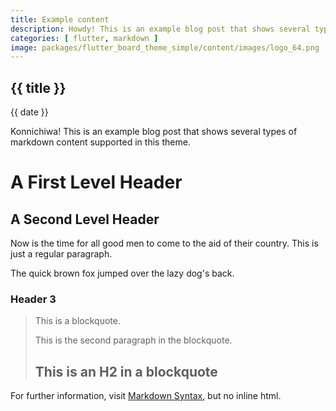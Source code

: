 ```yaml
---
title: Example content
description: Howdy! This is an example blog post that shows several types of markdown content supported in this theme.
categories: [ flutter, markdown ]
image: packages/flutter_board_theme_simple/content/images/logo_64.png
---
```


## {{ title }}

{{ date }}


Konnichiwa! This is an example blog post that shows several types of markdown content supported in this theme.

A First Level Header
====================

A Second Level Header
---------------------

Now is the time for all good men to come to
the aid of their country. This is just a
regular paragraph.

The quick brown fox jumped over the lazy
dog's back.

### Header 3

> This is a blockquote.
> 
> This is the second paragraph in the blockquote.
>
> ## This is an H2 in a blockquote

For further information, visit [Markdown Syntax](https://daringfireball.net/projects/markdown/syntax), but no inline html. 
